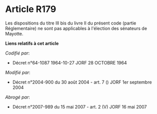 # Article R179

Les dispositions du titre III bis du livre II du présent code (partie Réglementaire) ne sont pas applicables à l'élection des
sénateurs de Mayotte.

**Liens relatifs à cet article**

_Codifié par_:

  - Décret n°64-1087 1964-10-27 JORF 28 OCTOBRE 1964

_Modifié par_:

  - Décret n°2004-900 du 30 août 2004 - art. 7 () JORF 1er septembre 2004

_Abrogé par_:

  - Décret n°2007-989 du 15 mai 2007 - art. 2 (V) JORF 16 mai 2007
